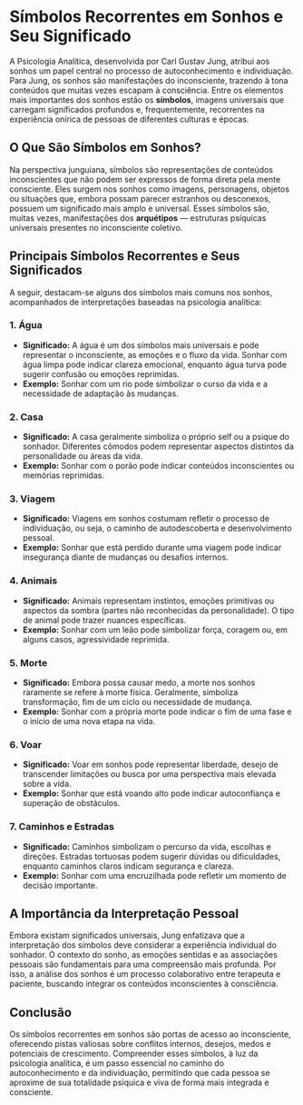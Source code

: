 
# Símbolos Recorrentes em Sonhos e Seu Significado

A Psicologia Analítica, desenvolvida por Carl Gustav Jung, atribui aos sonhos um papel central no processo de autoconhecimento e individuação. Para Jung, os sonhos são manifestações do inconsciente, trazendo à tona conteúdos que muitas vezes escapam à consciência. Entre os elementos mais importantes dos sonhos estão os **símbolos**, imagens universais que carregam significados profundos e, frequentemente, recorrentes na experiência onírica de pessoas de diferentes culturas e épocas.

## O Que São Símbolos em Sonhos?

Na perspectiva junguiana, símbolos são representações de conteúdos inconscientes que não podem ser expressos de forma direta pela mente consciente. Eles surgem nos sonhos como imagens, personagens, objetos ou situações que, embora possam parecer estranhos ou desconexos, possuem um significado mais amplo e universal. Esses símbolos são, muitas vezes, manifestações dos **arquétipos** — estruturas psíquicas universais presentes no inconsciente coletivo.

## Principais Símbolos Recorrentes e Seus Significados

A seguir, destacam-se alguns dos símbolos mais comuns nos sonhos, acompanhados de interpretações baseadas na psicologia analítica:

### 1. **Água**

- **Significado:** A água é um dos símbolos mais universais e pode representar o inconsciente, as emoções e o fluxo da vida. Sonhar com água limpa pode indicar clareza emocional, enquanto água turva pode sugerir confusão ou emoções reprimidas.
- **Exemplo:** Sonhar com um rio pode simbolizar o curso da vida e a necessidade de adaptação às mudanças.

### 2. **Casa**

- **Significado:** A casa geralmente simboliza o próprio self ou a psique do sonhador. Diferentes cômodos podem representar aspectos distintos da personalidade ou áreas da vida.
- **Exemplo:** Sonhar com o porão pode indicar conteúdos inconscientes ou memórias reprimidas.

### 3. **Viagem**

- **Significado:** Viagens em sonhos costumam refletir o processo de individuação, ou seja, o caminho de autodescoberta e desenvolvimento pessoal.
- **Exemplo:** Sonhar que está perdido durante uma viagem pode indicar insegurança diante de mudanças ou desafios internos.

### 4. **Animais**

- **Significado:** Animais representam instintos, emoções primitivas ou aspectos da sombra (partes não reconhecidas da personalidade). O tipo de animal pode trazer nuances específicas.
- **Exemplo:** Sonhar com um leão pode simbolizar força, coragem ou, em alguns casos, agressividade reprimida.

### 5. **Morte**

- **Significado:** Embora possa causar medo, a morte nos sonhos raramente se refere à morte física. Geralmente, simboliza transformação, fim de um ciclo ou necessidade de mudança.
- **Exemplo:** Sonhar com a própria morte pode indicar o fim de uma fase e o início de uma nova etapa na vida.

### 6. **Voar**

- **Significado:** Voar em sonhos pode representar liberdade, desejo de transcender limitações ou busca por uma perspectiva mais elevada sobre a vida.
- **Exemplo:** Sonhar que está voando alto pode indicar autoconfiança e superação de obstáculos.

### 7. **Caminhos e Estradas**

- **Significado:** Caminhos simbolizam o percurso da vida, escolhas e direções. Estradas tortuosas podem sugerir dúvidas ou dificuldades, enquanto caminhos claros indicam segurança e clareza.
- **Exemplo:** Sonhar com uma encruzilhada pode refletir um momento de decisão importante.

## A Importância da Interpretação Pessoal

Embora existam significados universais, Jung enfatizava que a interpretação dos símbolos deve considerar a experiência individual do sonhador. O contexto do sonho, as emoções sentidas e as associações pessoais são fundamentais para uma compreensão mais profunda. Por isso, a análise dos sonhos é um processo colaborativo entre terapeuta e paciente, buscando integrar os conteúdos inconscientes à consciência.

## Conclusão

Os símbolos recorrentes em sonhos são portas de acesso ao inconsciente, oferecendo pistas valiosas sobre conflitos internos, desejos, medos e potenciais de crescimento. Compreender esses símbolos, à luz da psicologia analítica, é um passo essencial no caminho do autoconhecimento e da individuação, permitindo que cada pessoa se aproxime de sua totalidade psíquica e viva de forma mais integrada e consciente.
```
